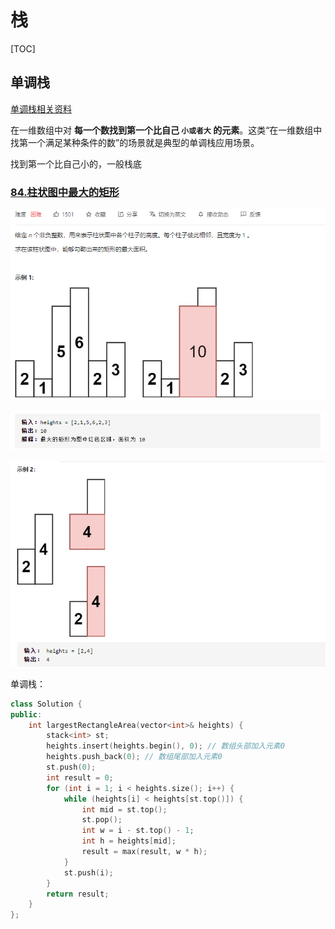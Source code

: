 # 栈

[TOC]



## 单调栈

[单调栈相关资料](https://leetcode-cn.com/problems/largest-rectangle-in-histogram/solution/bao-li-jie-fa-zhan-by-liweiwei1419/)

在一维数组中对 **每一个数找到第一个比自己 `小或者大` 的元素**。这类“在一维数组中找第一个满足某种条件的数”的场景就是典型的单调栈应用场景。

找到第一个比自己小的，一般栈底

### [84.柱状图中最大的矩形](https://leetcode-cn.com/problems/largest-rectangle-in-histogram/)

![image-20210826203334918](栈.assets/image-20210826203334918.png)

![image-20210826203356263](栈.assets/image-20210826203356263.png)

![image-20210826203413496](栈.assets/image-20210826203413496.png)



单调栈：

```c++
class Solution {
public:
    int largestRectangleArea(vector<int>& heights) {
        stack<int> st;
        heights.insert(heights.begin(), 0); // 数组头部加入元素0
        heights.push_back(0); // 数组尾部加入元素0
        st.push(0);
        int result = 0;
        for (int i = 1; i < heights.size(); i++) {
            while (heights[i] < heights[st.top()]) {
                int mid = st.top();
                st.pop();
                int w = i - st.top() - 1;
                int h = heights[mid];
                result = max(result, w * h);
            }
            st.push(i);
        }
        return result;
    }
};
```

